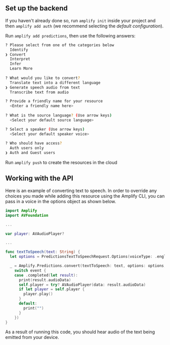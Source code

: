 ## Set up the backend

If you haven't already done so, run `amplify init` inside your project and then `amplify add auth` (we recommend selecting the *default configuration*).

Run `amplify add predictions`, then use the following answers:

```bash
? Please select from one of the categories below
  Identify
❯ Convert
  Interpret
  Infer
  Learn More
  
? What would you like to convert?
  Translate text into a different language
❯ Generate speech audio from text
  Transcribe text from audio

? Provide a friendly name for your resource
  <Enter a friendly name here>
  
? What is the source language? (Use arrow keys)
  <Select your default source language>

? Select a speaker (Use arrow keys)
  <Select your default speaker voice>
  
? Who should have access?
  Auth users only
❯ Auth and Guest users
```

Run `amplify push` to create the resources in the cloud

## Working with the API

Here is an example of converting text to speech. In order to override any choices you made while adding this resource using the Amplify CLI, you can pass in a voice in the options object as shown below.

```swift
import Amplify
import AVFoundation

...

var player: AVAudioPlayer?

...

func textToSpeech(text: String) {
  let options = PredictionsTextToSpeechRequest.Options(voiceType: .englishFemaleIvy, pluginOptions: nil)

  _ = Amplify.Predictions.convert(textToSpeech: text, options: options, listener: { (event) in
    switch event {
    case .completed(let result):
      print(result.audioData)
      self.player = try? AVAudioPlayer(data: result.audioData)
      if let player = self.player {
        player.play()
      }
      default:
        print("")
      }
    })
}
```
As a result of running this code, you should hear audio of the text being emitted from your device.
